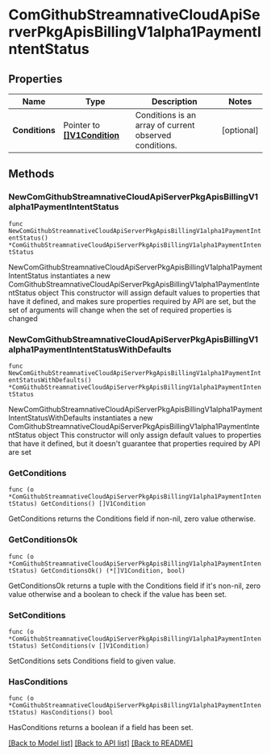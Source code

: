 # ComGithubStreamnativeCloudApiServerPkgApisBillingV1alpha1PaymentIntentStatus

## Properties

Name | Type | Description | Notes
------------ | ------------- | ------------- | -------------
**Conditions** | Pointer to [**[]V1Condition**](V1Condition.md) | Conditions is an array of current observed conditions. | [optional] 

## Methods

### NewComGithubStreamnativeCloudApiServerPkgApisBillingV1alpha1PaymentIntentStatus

`func NewComGithubStreamnativeCloudApiServerPkgApisBillingV1alpha1PaymentIntentStatus() *ComGithubStreamnativeCloudApiServerPkgApisBillingV1alpha1PaymentIntentStatus`

NewComGithubStreamnativeCloudApiServerPkgApisBillingV1alpha1PaymentIntentStatus instantiates a new ComGithubStreamnativeCloudApiServerPkgApisBillingV1alpha1PaymentIntentStatus object
This constructor will assign default values to properties that have it defined,
and makes sure properties required by API are set, but the set of arguments
will change when the set of required properties is changed

### NewComGithubStreamnativeCloudApiServerPkgApisBillingV1alpha1PaymentIntentStatusWithDefaults

`func NewComGithubStreamnativeCloudApiServerPkgApisBillingV1alpha1PaymentIntentStatusWithDefaults() *ComGithubStreamnativeCloudApiServerPkgApisBillingV1alpha1PaymentIntentStatus`

NewComGithubStreamnativeCloudApiServerPkgApisBillingV1alpha1PaymentIntentStatusWithDefaults instantiates a new ComGithubStreamnativeCloudApiServerPkgApisBillingV1alpha1PaymentIntentStatus object
This constructor will only assign default values to properties that have it defined,
but it doesn't guarantee that properties required by API are set

### GetConditions

`func (o *ComGithubStreamnativeCloudApiServerPkgApisBillingV1alpha1PaymentIntentStatus) GetConditions() []V1Condition`

GetConditions returns the Conditions field if non-nil, zero value otherwise.

### GetConditionsOk

`func (o *ComGithubStreamnativeCloudApiServerPkgApisBillingV1alpha1PaymentIntentStatus) GetConditionsOk() (*[]V1Condition, bool)`

GetConditionsOk returns a tuple with the Conditions field if it's non-nil, zero value otherwise
and a boolean to check if the value has been set.

### SetConditions

`func (o *ComGithubStreamnativeCloudApiServerPkgApisBillingV1alpha1PaymentIntentStatus) SetConditions(v []V1Condition)`

SetConditions sets Conditions field to given value.

### HasConditions

`func (o *ComGithubStreamnativeCloudApiServerPkgApisBillingV1alpha1PaymentIntentStatus) HasConditions() bool`

HasConditions returns a boolean if a field has been set.


[[Back to Model list]](../README.md#documentation-for-models) [[Back to API list]](../README.md#documentation-for-api-endpoints) [[Back to README]](../README.md)


